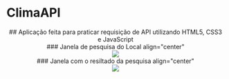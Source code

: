 # ClimaAPI
<div align="center">
  ## Aplicação feita para praticar requisição de API utilizando HTML5, CSS3 e JavaScript
</div>

<div align="center">
### Janela de pesquisa do Local align="center"
  <div/>
<div align="center">
  <img src="https://user-images.githubusercontent.com/97295520/250194324-27e62250-08e0-4cab-bb76-0602d0c66db8.png">
</div>

<div align="center">
### Janela com o resiltado da pesquisa align="center"
<div/>
<div align="center">
  <img src="https://user-images.githubusercontent.com/97295520/250195468-4b7d2ecf-a837-4b15-9d59-309d9f675437.png">
</div>





